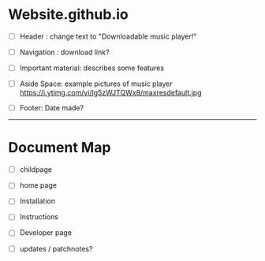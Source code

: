 # Website.github.io
- [ ] Header : change text to "Downloadable music player!"
- [ ] Navigation : download link?
- [ ] Important material: describes some features
- [ ] Aside Space: example pictures of music player https://i.ytimg.com/vi/lg5zWJTQWx8/maxresdefault.jpg
- [ ] Footer: Date made?


---
# Document Map
- [ ] childpage
- [ ] home page
- [ ] Installation
- [ ] Instructions
- [ ] Developer page
- [ ] updates / patchnotes?

